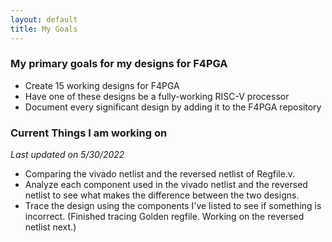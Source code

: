 ```yaml
---
layout: default
title: My Goals
---
```


### My primary goals for my designs for F4PGA
* Create 15 working designs for F4PGA
* Have one of these designs be a fully-working RISC-V processor
* Document every significant design by adding it to the F4PGA repository

### Current Things I am working on
*Last updated on 5/30/2022*
* Comparing the vivado netlist and the reversed netlist of Regfile.v.
* Analyze each component used in the vivado netlist and the reversed netlist to see what makes the difference between the two designs.
* Trace the design using the components I've listed to see if something is incorrect. (Finished tracing Golden regfile. Working on the reversed netlist next.)

